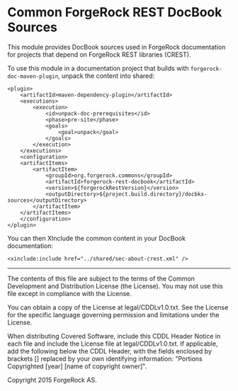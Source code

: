 # Common ForgeRock REST DocBook Sources

This module provides DocBook sources used in ForgeRock documentation
for projects that depend on ForgeRock REST libraries (CREST).

To use this module in a documentation project
that builds with `forgerock-doc-maven-plugin`,
unpack the content into shared:

    <plugin>
        <artifactId>maven-dependency-plugin</artifactId>
        <executions>
            <execution>
                <id>unpack-doc-prerequisites</id>
                <phase>pre-site</phase>
                <goals>
                    <goal>unpack</goal>
                </goals>
            </execution>
        </executions>
        <configuration>
        <artifactItems>
            <artifactItem>
                <groupId>org.forgerock.commons</groupId>
                <artifactId>forgerock-rest-docbook</artifactId>
                <version>${forgerockRestVersion}</version>
                <outputDirectory>${project.build.directory}/docbkx-sources</outputDirectory>
            </artifactItem>
        </artifactItems>
        </configuration>
    </plugin>

You can then XInclude the common content in your DocBook documentation:

    <xinclude:include href="../shared/sec-about-crest.xml" />

* * *

The contents of this file are subject to the terms of the Common Development and
Distribution License (the License). You may not use this file except in compliance with the
License.

You can obtain a copy of the License at legal/CDDLv1.0.txt. See the License for the
specific language governing permission and limitations under the License.

When distributing Covered Software, include this CDDL Header Notice in each file and include
the License file at legal/CDDLv1.0.txt. If applicable, add the following below the CDDL
Header, with the fields enclosed by brackets [] replaced by your own identifying
information: "Portions Copyrighted [year] [name of copyright owner]".

Copyright 2015 ForgeRock AS.
